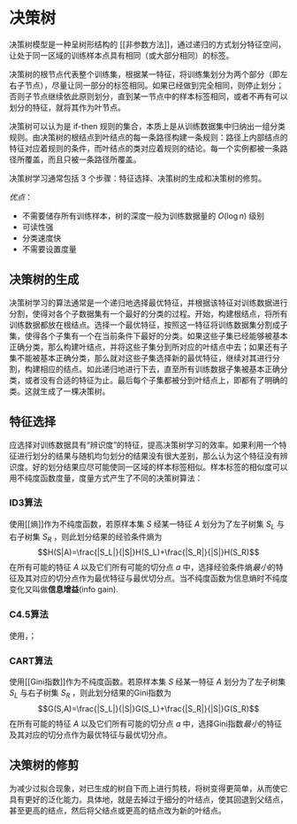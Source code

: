 # 决策树

决策树模型是一种呈树形结构的 [[非参数方法]]，通过递归的方式划分特征空间，让处于同一区域的训练样本点具有相同（或大部分相同）的标签。

决策树的根节点代表整个训练集，根据某一特征，将训练集划分为两个部分（即左右子节点），尽量让同一部分的标签相同。如果已经做到完全相同，则停止划分；否则子节点继续依此原则划分，直到某一节点中的样本标签相同，或者不再有可以划分的特征，就将其作为叶节点。

决策树可以认为是 if-then 规则的集合，本质上是从训练数据集中归纳出一组分类规则。由决策树的根结点到叶结点的每一条路径构建一条规则：路径上内部结点的特征对应着规则的条件，而叶结点的类对应着规则的结论。每一个实例都被一条路径所覆盖，而且只被一条路径所覆盖。

决策树学习通常包括 3 个步骤：特征选择、决策树的生成和决策树的修剪。

*优点*：
+ 不需要储存所有训练样本，树的深度一般为训练数据量的 $O(\log n)$ 级别
+ 可读性强
+ 分类速度快
+ 不需要设置度量

## 决策树的生成

决策树学习的算法通常是一个递归地选择最优特征，并根据该特征对训练数据进行分割，使得对各个子数据集有一个最好的分类的过程。开始，构建根结点，将所有训练数据都放在根结点。选择一个最优特征，按照这一特征将训练数据集分割成子集，使得各个子集有一个在当前条件下最好的分类。如果这些子集已经能够被基本正确分类，那么构建叶结点，并将这些子集分到所对应的叶结点中去；如果还有子集不能被基本正确分类，那么就对这些子集选择新的最优特征，继续对其进行分割，构建相应的结点。如此递归地进行下去，直至所有训练数据子集被基本正确分类，或者没有合适的特征为止。最后每个子集都被分到叶结点上，即都有了明确的类。这就生成了一棵决策树。

## 特征选择

应选择对训练数据具有“辨识度”的特征，提高决策树学习的效率。如果利用一个特征进行划分的结果与随机均匀划分的结果没有很大差别，那么认为这个特征没有辨识度。好的划分结果应尽可能使同一区域的样本标签相似。样本标签的相似度可以用不纯度函数度量，度量方式产生了不同的决策树算法：

### ID3算法

使用[[熵]]作为不纯度函数，若原样本集 $S$ 经某一特征 $A$ 划分为了左子树集 $S_{L}$ 与右子树集 $S_R$ ，则此划分结果的经验条件熵为
$$H(S|A)=\frac{|S_L|}{|S|}H(S_L)+\frac{|S_R|}{|S|}H(S_R)$$
在所有可能的特征 $A$ 以及它们所有可能的切分点 $a$ 中，选择经验条件熵*最小*的特征及其对应的切分点作为最优特征与最优切分点。当不纯度函数为信息熵时不纯度变化又叫做**信息增益**(info gain).

### C4.5算法

使用，；

### CART算法

使用[[Gini指数]]作为不纯度函数。若原样本集 $S$ 经某一特征 $A$ 划分为了左子树集 $S_{L}$ 与右子树集 $S_R$ ，则此划分结果的Gini指数为
$$G(S,A)=\frac{|S_L|}{|S|}G(S_L)+\frac{|S_R|}{|S|}G(S_R)$$
在所有可能的特征 $A$ 以及它们所有可能的切分点 $a$ 中，选择Gini指数*最小*的特征及其对应的切分点作为最优特征与最优切分点。

## 决策树的修剪

为减少过拟合现象，对已生成的树自下而上进行剪枝，将树变得更简单，从而使它具有更好的泛化能力。具体地，就是去掉过于细分的叶结点，使其回退到父结点，甚至更高的结点，然后将父结点或更高的结点改为新的叶结点。



